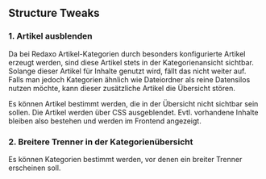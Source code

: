 ## Structure Tweaks

### 1. Artikel ausblenden

Da bei Redaxo Artikel-Kategorien durch besonders konfigurierte Artikel erzeugt werden, sind diese Artikel stets in der Kategorienansicht sichtbar. 
Solange dieser Artikel für Inhalte genutzt wird, fällt das nicht weiter auf.
Falls man jedoch Kategorien ähnlich wie Dateiordner als reine Datensilos nutzen möchte, kann dieser zusätzliche Artikel die Übersicht stören.

Es können Artikel bestimmt werden, die in der Übersicht nicht sichtbar sein sollen. 
Die Artikel werden über CSS ausgeblendet. Evtl. vorhandene Inhalte bleiben also bestehen und werden im Frontend angezeigt.

### 2. Breitere Trenner in der Kategorienübersicht

Es können Kategorien bestimmt werden, vor denen ein breiter Trenner erscheinen soll.  








